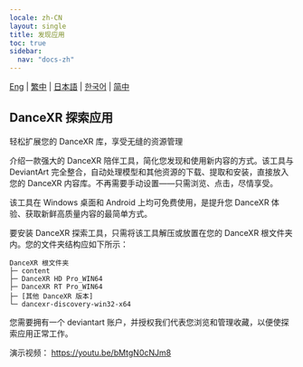 ```yaml
---
locale: zh-CN
layout: single
title: 发现应用
toc: true
sidebar:
  nav: "docs-zh"
---
```

[Eng](/dancexr/features/discovery) | [繁中](/tw/dancexr/features/discovery) | [日本語](/jp/dancexr/features/discovery) | [한국어](/kr/dancexr/features/discovery) | [简中](/zh/dancexr/features/discovery)

## DanceXR 探索应用
轻松扩展您的 DanceXR 库，享受无缝的资源管理

介绍一款强大的 DanceXR 陪伴工具，简化您发现和使用新内容的方式。该工具与 DeviantArt 完全整合，自动处理模型和其他资源的下载、提取和安装，直接放入您的 DanceXR 内容库。不再需要手动设置——只需浏览、点击，尽情享受。

该工具在 Windows 桌面和 Android 上均可免费使用，是提升您 DanceXR 体验、获取新鲜高质量内容的最简单方式。

要安装 DanceXR 探索工具，只需将该工具解压或放置在您的 DanceXR 根文件夹内。您的文件夹结构应如下所示：

```
DanceXR 根文件夹
├─ content
├─ DanceXR HD Pro_WIN64
├─ DanceXR RT Pro_WIN64
├─ [其他 DanceXR 版本]
└─ dancexr-discovery-win32-x64
```

您需要拥有一个 deviantart 账户，并授权我们代表您浏览和管理收藏，以便使探索应用正常工作。

演示视频： https://youtu.be/bMtgN0cNJm8